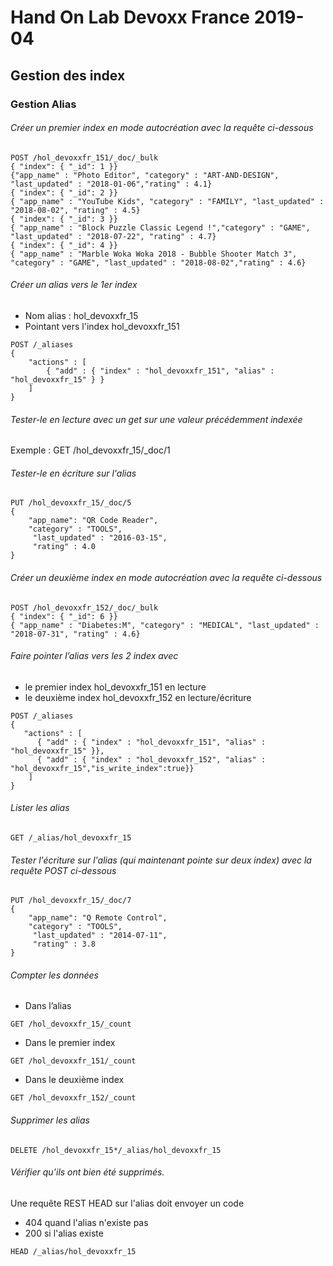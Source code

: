 # Hand On Lab Devoxx France 2019-04
## Gestion des index
### Gestion Alias


###### Créer un premier index en mode autocréation avec la requête ci-dessous
```shell
POST /hol_devoxxfr_151/_doc/_bulk
{ "index": { "_id": 1 }}
{"app_name" : "Photo Editor", "category" : "ART-AND-DESIGN", "last_updated" : "2018-01-06","rating" : 4.1}
{ "index": { "_id": 2 }}
{ "app_name" : "YouTube Kids", "category" : "FAMILY", "last_updated" : "2018-08-02", "rating" : 4.5}
{ "index": { "_id": 3 }}      
{ "app_name" : "Block Puzzle Classic Legend !","category" : "GAME", "last_updated" : "2018-07-22", "rating" : 4.7}
{ "index": { "_id": 4 }}      
{ "app_name" : "Marble Woka Woka 2018 - Bubble Shooter Match 3", "category" : "GAME", "last_updated" : "2018-08-02","rating" : 4.6}
```    

###### Créer un alias vers le 1er index
* Nom alias : hol_devoxxfr_15
* Pointant vers l'index hol_devoxxfr_151 
```shell
POST /_aliases
{
    "actions" : [
        { "add" : { "index" : "hol_devoxxfr_151", "alias" : "hol_devoxxfr_15" } }
    ]
}
```

###### Tester-le en lecture avec un get sur une valeur précédemment indexée
Exemple : GET /hol_devoxxfr_15/_doc/1

###### Tester-le en écriture sur l'alias
```shell
PUT /hol_devoxxfr_15/_doc/5
{
    "app_name": "QR Code Reader",
    "category" : "TOOLS",
     "last_updated" : "2016-03-15",
     "rating" : 4.0
}
```

###### Créer un deuxième index en mode autocréation avec la requête ci-dessous
```shell
POST /hol_devoxxfr_152/_doc/_bulk
{ "index": { "_id": 6 }}      
{ "app_name" : "Diabetes:M", "category" : "MEDICAL", "last_updated" : "2018-07-31", "rating" : 4.6}      
```

###### Faire pointer l’alias vers les 2 index avec
* le premier index hol_devoxxfr_151 en lecture
* le deuxième index hol_devoxxfr_152 en lecture/écriture

```shell
POST /_aliases
{
   "actions" : [
      { "add" : { "index" : "hol_devoxxfr_151", "alias" : "hol_devoxxfr_15" }},     
      { "add" : { "index" : "hol_devoxxfr_152", "alias" : "hol_devoxxfr_15","is_write_index":true}}
    ]
}
```

###### Lister les alias
```shell
GET /_alias/hol_devoxxfr_15
```

###### Tester l'écriture sur l'alias (qui maintenant pointe sur deux index) avec la requête POST ci-dessous
```shell
PUT /hol_devoxxfr_15/_doc/7
{
    "app_name": "Q Remote Control",
    "category" : "TOOLS",
     "last_updated" : "2014-07-11",
     "rating" : 3.8
}
```

###### Compter les données
* Dans l’alias
```shell
GET /hol_devoxxfr_15/_count
```

* Dans le premier index
```shell
GET /hol_devoxxfr_151/_count
```

* Dans le deuxième index
```shell
GET /hol_devoxxfr_152/_count
```

###### Supprimer les alias
```shell
DELETE /hol_devoxxfr_15*/_alias/hol_devoxxfr_15
```

###### Vérifier qu’ils ont bien été supprimés. 
Une requête REST HEAD sur l'alias doit envoyer un code 
* 404 quand l'alias n'existe pas
* 200 si l'alias existe
```shell
HEAD /_alias/hol_devoxxfr_15
```
